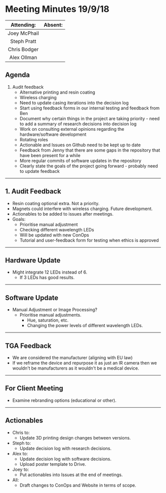 # Meeting Minutes 19/9/18

| Attending: | Absent: |
| :---: | :---: |
| Joey McPhail | |
| Steph Pratt | |
| Chris Bodger | |
| Alex Ollman | |


## Agenda
1. Audit feedback
   * Alternative printing and resin coating
   * Wireless charging
   * Need to update casing iterations into the decision log
   * Start using feedback forms in our internal testing and feedback from Ben
   * Document why certain things in the project are taking priority - need to add a summary of research decisions into decision log
   * Work on consulting external opinions regarding the hardware/software development
   * Rotating roles
   * Actionable and Issues on Github need to be kept up to date
   * Feedback from Jenny that there are some gaps in the repository that have been present for a while
   * More regular commits of software updates in the repository
   * Clearly state the goals of the project going forward - probably need to update feedback

---

## 1. Audit Feedback
* Resin coating optional extra. Not a priority.
* Magnets could interfere with wireless charging. Future development.
* Actionables to be added to issues after meetings.
* Goals:
  * Prioritise manual adjustment
  * Checking different wavelength LEDs
  * Will be updated with new ConOps
  * Tutorial and user-feedback form for testing when ethics is approved

---

## Hardware Update
* Might integrate 12 LEDs instead of 6.
  * If 3 LEDs has good results.

---

## Software Update
* Manual Adjustment or Image Processing?
  * Prioritise manual adjustments.
    * Hue, saturation, etc.
    * Changing the power levels of different wavelength LEDs.

---

## TGA Feedback
* We are considered the manufacturer (aligning with EU law)
* If we reframe the device and repurpose it as just an IR camera then we wouldn't be manufacturers as it wouldn't be a medical device.

---

## For Client Meeting
* Examine rebranding options (educational or other).

---

## Actionables
* Chris to:
  * Update 3D printing design changes between versions.
* Steph to:
  * Update decision log with research decisions.
* Alex to:
  * Update decision log with software decisions.
  * Upload poster template to Drive.
* Joey to:
  * Put actionables into Issues at the end of meetings.
* All:
  * Draft changes to ConOps and Website in terms of scope.
